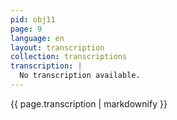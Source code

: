 ```yaml
---
pid: obj11
page: 9
language: en
layout: transcription
collection: transcriptions
transcription: |
  No transcription available.
---
```


{{ page.transcription | markdownify }}
